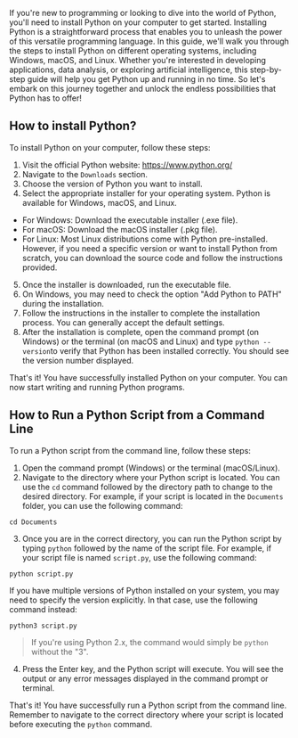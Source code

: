 If you're new to programming or looking to dive into the world of Python, you'll need to install Python on your computer to get started. Installing Python is a straightforward process that enables you to unleash the power of this versatile programming language. In this guide, we'll walk you through the steps to install Python on different operating systems, including Windows, macOS, and Linux. Whether you're interested in developing applications, data analysis, or exploring artificial intelligence, this step-by-step guide will help you get Python up and running in no time. So let's embark on this journey together and unlock the endless possibilities that Python has to offer!

## How to install Python?

To install Python on your computer, follow these steps:

1. Visit the official Python website: https://www.python.org/
2. Navigate to the `Downloads` section.
3. Choose the version of Python you want to install. 
4. Select the appropriate installer for your operating system. Python is available for Windows, macOS, and Linux.
* For Windows: Download the executable installer (.exe file).
* For macOS: Download the macOS installer (.pkg file).
* For Linux: Most Linux distributions come with Python pre-installed. However, if you need a specific version or want to install Python from scratch, you can download the source code and follow the instructions provided.
5. Once the installer is downloaded, run the executable file.
6. On Windows, you may need to check the option "Add Python to PATH" during the installation.
7. Follow the instructions in the installer to complete the installation process. You can generally accept the default settings.
8. After the installation is complete, open the command prompt (on Windows) or the terminal (on macOS and Linux) and type `python --version`to verify that Python has been installed correctly. You should see the version number displayed.

That's it! You have successfully installed Python on your computer. You can now start writing and running Python programs.

## How to Run a Python Script from a Command Line

To run a Python script from the command line, follow these steps:

1. Open the command prompt (Windows) or the terminal (macOS/Linux).
2. Navigate to the directory where your Python script is located. You can use the `cd` command followed by the directory path to change to the desired directory. For example, if your script is located in the `Documents` folder, you can use the following command:

```shell 
cd Documents
```

3. Once you are in the correct directory, you can run the Python script by typing `python` followed by the name of the script file. For example, if your script file is named `script.py`, use the following command:

```shell
python script.py
```

   If you have multiple versions of Python installed on your system, you may need to specify the version explicitly. In that case, use the following command instead:
   
```shell
python3 script.py
```

   >If you're using Python 2.x, the command would simply be `python` without the "3".
   
4. Press the Enter key, and the Python script will execute. You will see the output or any error messages displayed in the command prompt or terminal.

That's it! You have successfully run a Python script from the command line. Remember to navigate to the correct directory where your script is located before executing the `python` command.
